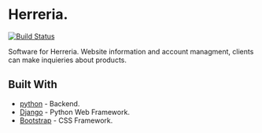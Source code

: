 # Herreria.
[![Build Status](https://travis-ci.com/edgarronda/Herreria.svg?branch=master)](https://travis-ci.com/edgarronda/Herreria)

Software for Herreria.
Website information and account managment, clients can make inquieries about products.

## Built With

* [python](https://www.python.org/) - Backend.
* [Django](https://www.djangoproject.com/) - Python Web Framework.
* [Bootstrap](https://getbootstrap.com/) - CSS Framework.




